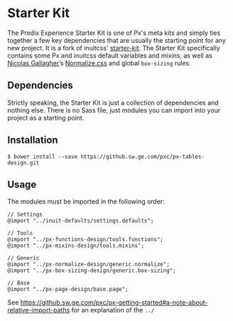 # Starter Kit

The Predix Experience Starter Kit is one of Px's meta kits and simply ties together a few key dependencies that are usually the starting point for any new project. It is a fork of inuitcss' [starter-kit](https://github.com/inuitcss/starter-kit). The Starter Kit specifically contains some Px and inuitcss default variables and mixins, as well as [Nicolas Gallagher](https://twitter.com/necolas)’s [Normalize.css](https://github.com/necolas/normalize.css) and global `box-sizing` rules.

## Dependencies

Strictly speaking, the Starter Kit is just a collection of dependencies and nothing else. There is no Sass file, just modules you can import into your project as a starting point.

## Installation

    $ bower install --save https://github.sw.ge.com/pxc/px-tables-design.git

## Usage

The modules must be imported in the following order:
    
    // Settings
    @import "../inuit-defaults/settings.defaults";

    // Tools
    @import "../px-functions-design/tools.functions";
    @import "../px-mixins-design/tools.mixins";

    // Generic
    @import "../px-normalize-design/generic.normalize";
    @import "../px-box-sizing-design/generic.box-sizing";
    
    // Base
    @import "../px-page-design/base.page";

See https://github.sw.ge.com/pxc/px-getting-started#a-note-about-relative-import-paths for an explanation of the `../`